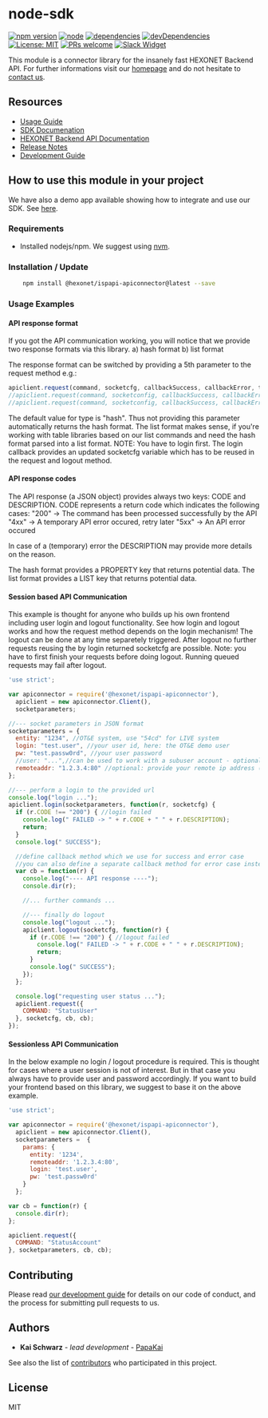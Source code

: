 # node-sdk

[![npm version](https://img.shields.io/npm/v/@hexonet/ispapi-apiconnector.svg?style=flat)](https://www.npmjs.com/package/@hexonet/ispapi-apiconnector)
[![node](https://img.shields.io/node/v/@hexonet/ispapi-apiconnector.svg)](https://www.npmjs.com/package/@hexonet/ispapi-apiconnector)
[![dependencies](https://david-dm.org/@hexonet/ispapi-apiconnector.svg)](https://david-dm.org/@hexonet/ispapi-apiconnector)
[![devDependencies](https://david-dm.org/@hexonet/ispapi-apiconnector/dev-status.svg)](https://david-dm.org/@hexonet/ispapi-apiconnector#info=devDependencies)
[![License: MIT](https://img.shields.io/badge/License-MIT-blue.svg)](https://opensource.org/licenses/MIT)
[![PRs welcome](https://img.shields.io/badge/PRs-welcome-brightgreen.svg)](https://github.com/hexonet/node-sdk/blob/master/CONTRIBUTING.md)
[![Slack Widget](https://camo.githubusercontent.com/984828c0b020357921853f59eaaa65aaee755542/68747470733a2f2f73332e65752d63656e7472616c2d312e616d617a6f6e6177732e636f6d2f6e6774756e612f6a6f696e2d75732d6f6e2d736c61636b2e706e67)](https://hexonet-sdk.slack.com/messages/CBFDZ6G3W)

This module is a connector library for the insanely fast HEXONET Backend API. For further informations visit our [homepage](https://www.hexonet.net) and do not hesitate to [contact us](https://www.hexonet.net/contact).

## Resources

* [Usage Guide](https://github.com/hexonet/node-sdk/blob/master/README.md#how-to-use-this-module-in-your-project)
* [SDK Documenation](http://rawgit.com/hexonet/node-sdk/master/docs/index.html)
* [HEXONET Backend API Documentation](https://github.com/hexonet/hexonet-api-documentation/tree/master/API)
* [Release Notes](https://github.com/hexonet/node-sdk/releases)
* [Development Guide](https://github.com/hexonet/node-sdk/wiki/Development-Guide)

## How to use this module in your project

We have also a demo app available showing how to integrate and use our SDK. See [here](https://github.com/hexonet/node-sdk-demo).

### Requirements

* Installed nodejs/npm. We suggest using [nvm](https://github.com/creationix/nvm).

### Installation / Update

```bash
    npm install @hexonet/ispapi-apiconnector@latest --save
```

### Usage Examples

#### API response format

If you got the API communication working, you will notice that we provide two response formats via this library.
a) hash format
b) list format

The response format can be switched by providing a 5th parameter to the request method e.g.:

```js
apiclient.request(command, socketcfg, callbackSuccess, callbackError, type);
//apiclient.request(command, socketconfig, callbackSuccess, callbackError, "hash");
//apiclient.request(command, socketconfig, callbackSuccess, callbackError, "list");
```

The default value for type is "hash". Thus not providing this parameter automatically returns the hash format.
The list format makes sense, if you're working with table libraries based on our list commands and need the hash format parsed into a list format.
NOTE: You have to login first. The login callback provides an updated socketcfg variable which has to be reused in the request and logout method.

#### API response codes

The API response (a JSON object) provides always two keys: CODE and DESCRIPTION.
CODE represents a return code which indicates the following cases:
"200" -> The command has been processed successfully by the API
"4xx" -> A temporary API error occured, retry later
"5xx" -> An API error occured

In case of a (temporary) error the DESCRIPTION may provide more details on the reason.

The hash format provides a PROPERTY key that returns potential data.
The list format provides a LIST key that returns potential data.

#### Session based API Communication

This example is thought for anyone who builds up his own frontend including user login and logout functionality.
See how login and logout works and how the request method depends on the login mechanism!
The logout can be done at any time separetely triggered. After logout no further requests reusing the by login returned socketcfg are possible.
Note: you have to first finish your requests before doing logout. Running queued requests may fail after logout.

```js
'use strict';

var apiconnector = require('@hexonet/ispapi-apiconnector'),
  apiclient = new apiconnector.Client(),
  socketparameters;

//--- socket parameters in JSON format
socketparameters = {
  entity: "1234", //OT&E system, use "54cd" for LIVE system
  login: "test.user", //your user id, here: the OT&E demo user
  pw: "test.passw0rd", //your user password
  //user: "...",//can be used to work with a subuser account - optional
  remoteaddr: "1.2.3.4:80" //optional: provide your remote ip address (use for ip filter)
};

//--- perform a login to the provided url
console.log("login ...");
apiclient.login(socketparameters, function(r, socketcfg) {
  if (r.CODE !== "200") { //login failed
    console.log(" FAILED -> " + r.CODE + " " + r.DESCRIPTION);
    return;
  }
  console.log(" SUCCESS");

  //define callback method which we use for success and error case
  //you can also define a separate callback method for error case instead
  var cb = function(r) {
    console.log("---- API response ----");
    console.dir(r);

    //... further commands ...

    //--- finally do logout
    console.log("logout ...");
    apiclient.logout(socketcfg, function(r) {
      if (r.CODE !== "200") { //logout failed
        console.log(" FAILED -> " + r.CODE + " " + r.DESCRIPTION);
        return;
      }
      console.log(" SUCCESS");
    });
  };

  console.log("requesting user status ...");
  apiclient.request({
    COMMAND: "StatusUser"
  }, socketcfg, cb, cb);
});
```

#### Sessionless API Communication

In the below example no login / logout procedure is required.
This is thought for cases where a user session is not of interest.
But in that case you always have to provide user and password accordingly.
If you want to build your frontend based on this library, we suggest to base it on the above example.

```js
'use strict';

var apiconnector = require('@hexonet/ispapi-apiconnector'),
  apiclient = new apiconnector.Client(),
  socketparameters =  {
    params: {
      entity: '1234',
      remoteaddr: '1.2.3.4:80',
      login: 'test.user',
      pw: 'test.passw0rd'
    }
  };

var cb = function(r) {
  console.dir(r);
};

apiclient.request({
  COMMAND: "StatusAccount"
}, socketparameters, cb, cb);
```

## Contributing

Please read [our development guide](https://github.com/hexonet/node-sdk/wiki/Development-Guide) for details on our code of conduct, and the process for submitting pull requests to us.

## Authors

* **Kai Schwarz** - *lead development* - [PapaKai](https://github.com/papakai)

See also the list of [contributors](https://github.com/hexonet/node-sdk/graphs/contributors) who participated in this project.

## License

MIT
